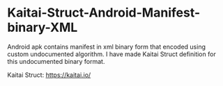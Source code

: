 # Kaitai-Struct-Android-Manifest-binary-XML
Android apk contains manifest in xml binary form that encoded using custom undocumented algorithm. I have made Kaitai Struct definition for this undocumented binary format.

Kaitai Struct:
https://kaitai.io/
